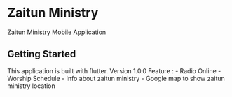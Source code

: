 # Zaitun Ministry

Zaitun Ministry Mobile Application

## Getting Started

This application is built with flutter.
Version 1.0.0
Feature : 
    - Radio Online
    - Worship Schedule
    - Info about zaitun ministry
    - Google map to show zaitun ministry location

